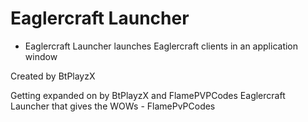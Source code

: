 # Eaglercraft Launcher             

- Eaglercraft Launcher launches Eaglercraft clients in an application window



Created by BtPlayzX                       

Getting expanded on by BtPlayzX and FlamePVPCodes
Eaglercraft Launcher that gives the WOWs - FlamePvPCodes
